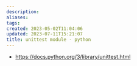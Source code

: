 ```yaml
---
description:
aliases: 
tags: 
created: 2023-05-02T11:04:06
updated: 2023-07-11T15:21:07
title: unittest module - python
---
```

- https://docs.python.org/3/library/unittest.html